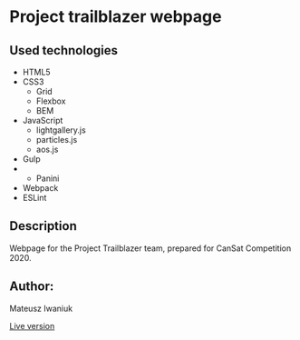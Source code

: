 # Project trailblazer webpage

## Used technologies

- HTML5
- CSS3
  - Grid
  - Flexbox
  - BEM
- JavaScript
  - lightgallery.js
  - particles.js
  - aos.js
- Gulp
- - Panini
- Webpack
- ESLint

## Description

Webpage for the Project Trailblazer team, prepared for CanSat Competition 2020.

## Author:

Mateusz Iwaniuk

[Live version](http://www.project-trailblazer.pl/)
